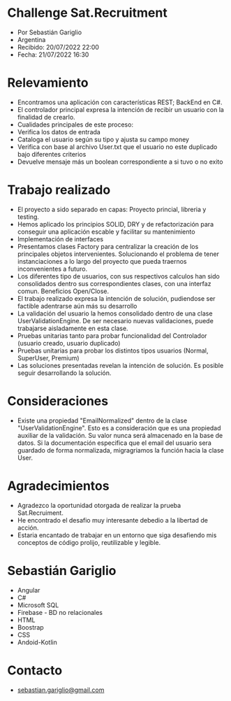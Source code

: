 # Challenge ****Sat.Recruitment****
* Por Sebastián Gariglio
* Argentina
* Recibido: 20/07/2022 22:00
* Fecha: 21/07/2022 16:30

# Relevamiento
* Encontramos una aplicación con características REST; BackEnd en C#.
* El controlador principal expresa la intención de recibir un usuario con la finalidad de crearlo. 
* Cualidades principales de este proceso: 
* Verifica los datos de entrada
* Cataloga el usuario según su tipo y ajusta su campo money
* Verifica con base al archivo User.txt que el usuario no este duplicado bajo diferentes criterios
* Devuelve mensaje más un boolean correspondiente a si tuvo o no exito

# Trabajo realizado
* El proyecto a sido separado en capas: Proyecto princial, libreria y testing. 
* Hemos aplicado los principios SOLID, DRY y de refactorización para conseguir una aplicación escable y facilitar su mantenimiento
* Implementación de interfaces
* Presentamos clases Factory para centralizar la creación de los principales objetos intervenientes. Solucionando el problema de tener instanciaciones a lo largo del proyecto que pueda traernos inconvenientes a futuro.
* Los diferentes tipo de usuarios, con sus respectivos calculos han sido consolidados dentro sus correspondientes clases, con una interfaz comun. Beneficios Open/Close.
* El trabajo realizado expresa la intención de solución, pudiendose ser factible adentrarse aún más su desarrollo
* La validación del usuario la hemos consolidado dentro de una clase UserValidationEngine. De ser necesario nuevas validaciones, puede trabajarse aisladamente en esta clase. 
* Pruebas unitarias tanto para probar funcionalidad del Controlador (usuario creado, usuario duplicado)
* Pruebas unitarias para probar los distintos tipos usuarios (Normal, SuperUser, Premium)
* Las soluciones presentadas revelan la intención de solución. Es posible seguir desarrollando la solución.

# Consideraciones
* Existe una propiedad "EmailNormalized" dentro de la clase "UserValidationEngine". Esto es a consideración que es una propiedad auxiliar de la validación. Su valor nunca será almacenado en la base de datos. Si la documentación especifica que el email del usuario sera guardado de forma normalizada, migragriamos la función hacia la clase User. 

# Agradecimientos
* Agradezco la oportunidad otorgada de realizar la prueba Sat.Recruiment. 
* He encontrado el desafio muy interesante debedio a la libertad de acción. 
* Estaria encantado de trabajar en un entorno que siga desafiendo mis conceptos de código prolijo, reutilizable y legible. 

# Sebastián Gariglio
* Angular
* C# 
* Microsoft SQL
* Firebase - BD no relacionales
* HTML
* Boostrap
* CSS
* Andoid-Kotlin

# Contacto
* sebastian.gariglio@gmail.com
